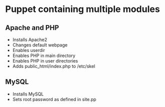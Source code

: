 # Puppet containing multiple modules

## Apache and PHP

* Installs Apache2
* Changes default webpage
* Enables userdir
* Enables PHP in main directory
* Enables PHP in user directories
* Adds public_html/index.php to /etc/skel

## MySQL

* Installs MySQL
* Sets root password as defined in site.pp

